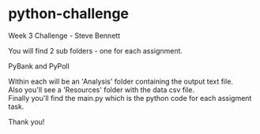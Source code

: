 # python-challenge
Week 3 Challenge - Steve Bennett

You will find 2 sub folders - one for each assignment.

PyBank and PyPoll

Within each will be an 'Analysis' folder containing the output text file.  
Also you'll see a 'Resources' folder with the data csv file.  
Finally you'll find the main.py which is the python code for each assigment task.  

Thank you!
